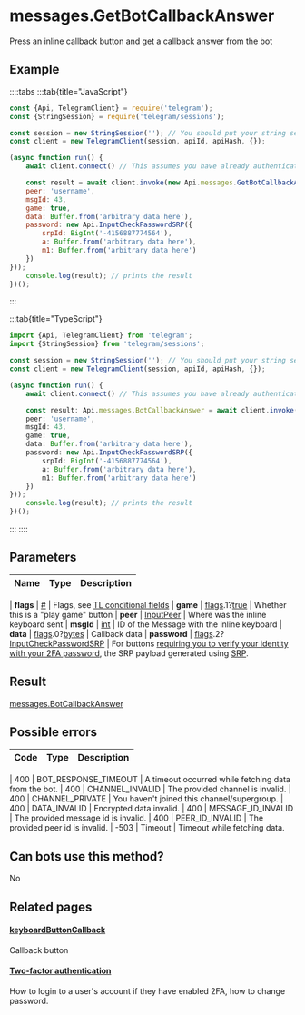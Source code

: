 # messages.GetBotCallbackAnswer

Press an inline callback button and get a callback answer from the bot



## Example

::::tabs
:::tab{title="JavaScript"}
```js
const {Api, TelegramClient} = require('telegram');
const {StringSession} = require('telegram/sessions');

const session = new StringSession(''); // You should put your string session here
const client = new TelegramClient(session, apiId, apiHash, {});

(async function run() {
    await client.connect() // This assumes you have already authenticated with .start()

    const result = await client.invoke(new Api.messages.GetBotCallbackAnswer({
    peer: 'username',
    msgId: 43,
    game: true,
    data: Buffer.from('arbitrary data here'),
    password: new Api.InputCheckPasswordSRP({
        srpId: BigInt('-4156887774564'),
        a: Buffer.from('arbitrary data here'),
        m1: Buffer.from('arbitrary data here')
    })
}));
    console.log(result); // prints the result
})();
```
:::

:::tab{title="TypeScript"}
```ts
import {Api, TelegramClient} from 'telegram';
import {StringSession} from 'telegram/sessions';

const session = new StringSession(''); // You should put your string session here
const client = new TelegramClient(session, apiId, apiHash, {});

(async function run() {
    await client.connect() // This assumes you have already authenticated with .start()

    const result: Api.messages.BotCallbackAnswer = await client.invoke(new Api.messages.GetBotCallbackAnswer({
    peer: 'username',
    msgId: 43,
    game: true,
    data: Buffer.from('arbitrary data here'),
    password: new Api.InputCheckPasswordSRP({
        srpId: BigInt('-4156887774564'),
        a: Buffer.from('arbitrary data here'),
        m1: Buffer.from('arbitrary data here')
    })
}));
    console.log(result); // prints the result
})();
```
:::
::::



## Parameters

| Name | Type | Description |
| :--: | ---- | ----------- |

| **flags** | [#](https://core.telegram.org/type/%23) | Flags, see [TL conditional fields](https://core.telegram.org/mtproto/TL-combinators#conditional-fields) 
| **game** | [flags](https://core.telegram.org/mtproto/TL-combinators#conditional-fields).1?[true](https://core.telegram.org/constructor/true) | Whether this is a "play game" button 
| **peer** | [InputPeer](https://core.telegram.org/type/InputPeer) | Where was the inline keyboard sent 
| **msgId** | [int](https://core.telegram.org/type/int) | ID of the Message with the inline keyboard 
| **data** | [flags](https://core.telegram.org/mtproto/TL-combinators#conditional-fields).0?[bytes](https://core.telegram.org/type/bytes) | Callback data 
| **password** | [flags](https://core.telegram.org/mtproto/TL-combinators#conditional-fields).2?[InputCheckPasswordSRP](https://core.telegram.org/type/InputCheckPasswordSRP) | For buttons [requiring you to verify your identity with your 2FA password](https://core.telegram.org/constructor/keyboardButtonCallback), the SRP payload generated using [SRP](https://core.telegram.org/api/srp). 


## Result

[messages.BotCallbackAnswer](https://core.telegram.org/type/messages.BotCallbackAnswer)



## Possible errors

| Code | Type | Description |
| :--: | ---- | ----------- |

| 400 | BOT\_RESPONSE\_TIMEOUT | A timeout occurred while fetching data from the bot. 
| 400 | CHANNEL\_INVALID | The provided channel is invalid. 
| 400 | CHANNEL\_PRIVATE | You haven't joined this channel/supergroup. 
| 400 | DATA\_INVALID | Encrypted data invalid. 
| 400 | MESSAGE\_ID\_INVALID | The provided message id is invalid. 
| 400 | PEER\_ID\_INVALID | The provided peer id is invalid. 
| -503 | Timeout | Timeout while fetching data. 


## Can bots use this method?

No

## Related pages

#### [keyboardButtonCallback](https://core.telegram.org/constructor/keyboardButtonCallback)

Callback button



#### [Two-factor authentication](https://core.telegram.org/api/srp)

How to login to a user's account if they have enabled 2FA, how to change password.




